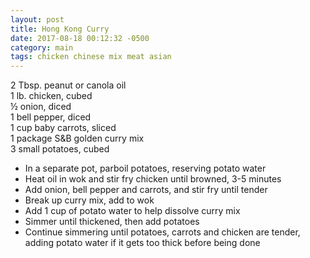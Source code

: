 ```yaml
---
layout: post
title: Hong Kong Curry
date: 2017-08-18 00:12:32 -0500
category: main
tags: chicken chinese mix meat asian
---
```

2 Tbsp. peanut or canola oil  
1 lb. chicken, cubed  
½ onion, diced  
1 bell pepper, diced  
1 cup baby carrots, sliced  
1 package S&amp;B golden curry mix  
3 small potatoes, cubed  

  * In a separate pot, parboil potatoes, reserving potato water
  * Heat oil in wok and stir fry chicken until browned, 3-5 minutes
  * Add onion, bell pepper and carrots, and stir fry until tender
  * Break up curry mix, add to wok
  * Add 1 cup of potato water to help dissolve curry mix
  * Simmer until thickened, then add potatoes
  * Continue simmering until potatoes, carrots and chicken are tender, adding potato water if it gets too thick before being done

